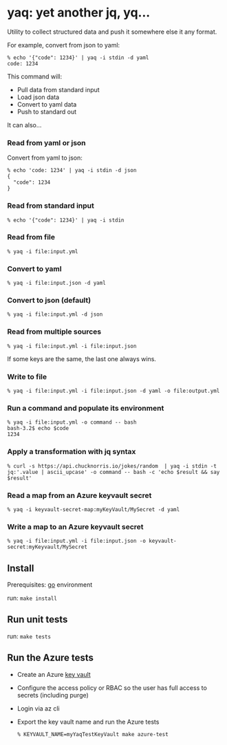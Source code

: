 # yaq: yet another jq, yq...

Utility to collect structured data and push it somewhere else it any format.

For example, convert from json to yaml:

```shell
% echo '{"code": 1234}' | yaq -i stdin -d yaml
code: 1234
```

This command will:
- Pull data from standard input
- Load json data
- Convert to yaml data
- Push to standard out

It can also...

### Read from yaml or json
Convert from yaml to json:

```shell
% echo 'code: 1234' | yaq -i stdin -d json
{
  "code": 1234
}
```

### Read from standard input
```shell
% echo '{"code": 1234}' | yaq -i stdin
```

### Read from file
```shell
% yaq -i file:input.yml
```

### Convert to yaml
```shell
% yaq -i file:input.json -d yaml
```

### Convert to json (default)
```shell
% yaq -i file:input.yml -d json
```

### Read from multiple sources
```shell
% yaq -i file:input.yml -i file:input.json
```
If some keys are the same, the last one always wins.

### Write to file
```shell
% yaq -i file:input.yml -i file:input.json -d yaml -o file:output.yml
```

### Run a command and populate its environment
```shell
% yaq -i file:input.yml -o command -- bash
bash-3.2$ echo $code
1234
```

### Apply a transformation with jq syntax
```shell
% curl -s https://api.chucknorris.io/jokes/random  | yaq -i stdin -t jq:'.value | ascii_upcase' -o command -- bash -c 'echo $result && say $result'
```

### Read a map from an Azure keyvault secret
```shell
% yaq -i keyvault-secret-map:myKeyVault/MySecret -d yaml
```

### Write a map to an Azure keyvault secret
```shell
% yaq -i file:input.yml -i file:input.json -o keyvault-secret:myKeyvault/MySecret
```

## Install

Prerequisites: [go](https://go.dev) environment

run: `make install`

## Run unit tests

run: `make tests`

## Run the Azure tests

- Create an Azure [key vault](https://azure.microsoft.com/en-gb/services/key-vault/#product-overview)
- Configure the access policy or RBAC so the user has full access to secrets (including purge)
- Login via az cli
- Export the key vault name and run the Azure tests

  ```
  % KEYVAULT_NAME=myYaqTestKeyVault make azure-test
  ```
